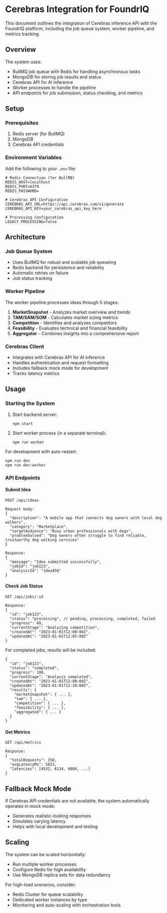 # Cerebras Integration for FoundrIQ

This document outlines the integration of Cerebras inference API with the FoundrIQ platform, including the job queue system, worker pipeline, and metrics tracking.

## Overview

The system uses:
- BullMQ job queue with Redis for handling asynchronous tasks
- MongoDB for storing job results and status
- Cerebras API for AI inference
- Worker processes to handle the pipeline
- API endpoints for job submission, status checking, and metrics

## Setup

### Prerequisites

1. Redis server (for BullMQ)
2. MongoDB
3. Cerebras API credentials

### Environment Variables

Add the following to your `.env` file:

```
# Redis Connection (for BullMQ)
REDIS_HOST=localhost
REDIS_PORT=6379
REDIS_PASSWORD=

# Cerebras API Configuration
CEREBRAS_API_URL=https://api.cerebras.com/v1/generate
CEREBRAS_API_KEY=your_cerebras_api_key_here

# Processing Configuration
LEGACY_PROCESSING=false
```

## Architecture

### Job Queue System

- Uses BullMQ for robust and scalable job queueing
- Redis backend for persistence and reliability
- Automatic retries on failure
- Job status tracking

### Worker Pipeline

The worker pipeline processes ideas through 5 stages:
1. **MarketSnapshot** - Analyzes market overview and trends
2. **TAM/SAM/SOM** - Calculates market sizing metrics
3. **Competition** - Identifies and analyzes competitors
4. **Feasibility** - Evaluates technical and financial feasibility
5. **Aggregator** - Combines insights into a comprehensive report

### Cerebras Client

- Integrates with Cerebras API for AI inference
- Handles authentication and request formatting
- Includes fallback mock mode for development
- Tracks latency metrics

## Usage

### Starting the System

1. Start backend server:
   ```
   npm start
   ```

2. Start worker process (in a separate terminal):
   ```
   npm run worker
   ```

For development with auto-restart:
```
npm run dev
npm run dev:worker
```

### API Endpoints

#### Submit Idea
```
POST /api/ideas

Request body:
{
  "description": "A mobile app that connects dog owners with local dog walkers",
  "category": "Marketplace",
  "targetAudience": "Busy urban professionals with dogs",
  "problemSolved": "Dog owners often struggle to find reliable, trustworthy dog walking services"
}

Response:
{
  "message": "Idea submitted successfully",
  "jobId": "job123",
  "analysisId": "idea456"
}
```

#### Check Job Status
```
GET /api/jobs/:id

Response:
{
  "id": "job123",
  "status": "processing", // pending, processing, completed, failed
  "progress": 60,
  "currentStage": "Analyzing competition",
  "createdAt": "2023-01-01T12:00:00Z",
  "updatedAt": "2023-01-01T12:05:00Z"
}
```

For completed jobs, results will be included:
```
{
  "id": "job123",
  "status": "completed",
  "progress": 100,
  "currentStage": "Analysis completed",
  "createdAt": "2023-01-01T12:00:00Z",
  "updatedAt": "2023-01-01T12:10:00Z",
  "results": {
    "marketSnapshot": { ... },
    "tam": { ... },
    "competition": { ... },
    "feasibility": { ... },
    "aggregated": { ... }
  }
}
```

#### Get Metrics
```
GET /api/metrics

Response:
{
  "totalRequests": 150,
  "avgLatencyMs": 5823,
  "latencies": [4532, 6134, 6804, ...]
}
```

## Fallback Mock Mode

If Cerebras API credentials are not available, the system automatically operates in mock mode:
- Generates realistic-looking responses
- Simulates varying latency
- Helps with local development and testing

## Scaling

The system can be scaled horizontally:
- Run multiple worker processes
- Configure Redis for high availability
- Use MongoDB replica sets for data redundancy

For high-load scenarios, consider:
- Redis Cluster for queue scalability
- Dedicated worker instances by type
- Monitoring and auto-scaling with orchestration tools
